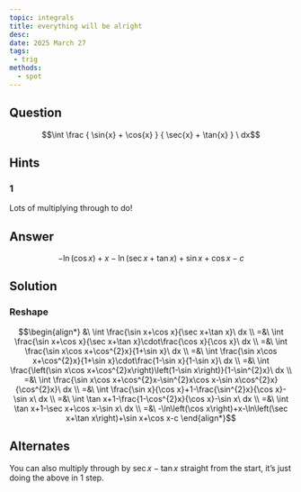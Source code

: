 ```yaml
---
topic: integrals
title: everything will be alright
desc: 
date: 2025 March 27
tags:
 - trig
methods:
  - spot
---
```



## Question
```math
\int
  \frac
    { \sin{x} + \cos{x} }
    { \sec{x} + \tan{x} }
\ dx
```


## Hints

### 1
Lots of multiplying through to do!


## Answer
```math
-\ln\left(\cos x\right)+x-\ln\left(\sec x+\tan x\right)+\sin x+\cos x-c
```


## Solution

### Reshape
```math
\begin{align*}
  &\ \int \frac{\sin x+\cos x}{\sec x+\tan x}\ dx
  \\ =&\ \int \frac{\sin x+\cos x}{\sec x+\tan x}\cdot\frac{\cos x}{\cos x}\ dx
  \\ =&\ \int \frac{\sin x\cos x+\cos^{2}x}{1+\sin x}\ dx
  \\ =&\ \int \frac{\sin x\cos x+\cos^{2}x}{1+\sin x}\cdot\frac{1-\sin x}{1-\sin x}\ dx
  \\ =&\ \int \frac{\left(\sin x\cos x+\cos^{2}x\right)\left(1-\sin x\right)}{1-\sin^{2}x}\ dx
  \\ =&\ \int \frac{\sin x\cos x+\cos^{2}x-\sin^{2}x\cos x-\sin x\cos^{2}x}{\cos^{2}x}\ dx
  \\ =&\ \int \frac{\sin x}{\cos x}+1-\frac{\sin^{2}x}{\cos x}-\sin x\ dx
  \\ =&\ \int \tan x+1-\frac{1-\cos^{2}x}{\cos x}-\sin x\ dx
  \\ =&\ \int \tan x+1-\sec x+\cos x-\sin x\ dx
  \\ =&\ -\ln\left(\cos x\right)+x-\ln\left(\sec x+\tan x\right)+\sin x+\cos x-c
\end{align*}
```


## Alternates

You can also multiply through by $\sec{x} - \tan{x}$ straight from the start, it’s just doing the above in 1 step.
